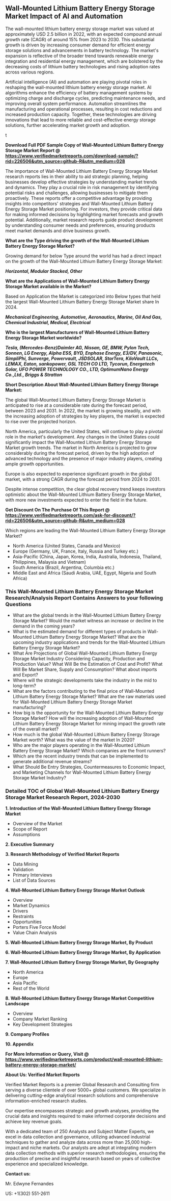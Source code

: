 <h2>Wall-Mounted Lithium Battery Energy Storage Market Impact of AI and Automation</h2><p>The wall-mounted lithium battery energy storage market was valued at approximately USD 2.5 billion in 2022, with an expected compound annual growth rate (CAGR) of around 15% from 2023 to 2030. This substantial growth is driven by increasing consumer demand for efficient energy storage solutions and advancements in battery technology. The market's expansion is reflective of the broader trend towards renewable energy integration and residential energy management, which are bolstered by the decreasing costs of lithium battery technologies and rising adoption rates across various regions.</p><p>Artificial intelligence (AI) and automation are playing pivotal roles in reshaping the wall-mounted lithium battery energy storage market. AI algorithms enhance the efficiency of battery management systems by optimizing charge and discharge cycles, predicting maintenance needs, and improving overall system performance. Automation streamlines the manufacturing and operational processes, resulting in cost reductions and increased production capacity. Together, these technologies are driving innovations that lead to more reliable and cost-effective energy storage solutions, further accelerating market growth and adoption.</p>t</p><p id="" class=""><strong>Download Full PDF Sample Copy of Wall-Mounted Lithium Battery Energy Storage Market Report @ <a href="https://www.verifiedmarketreports.com/download-sample/?rid=226506&utm_source=github-R&utm_medium=028" target="_blank">https://www.verifiedmarketreports.com/download-sample/?rid=226506&utm_source=github-R&utm_medium=028</a></strong></p><p>The importance of&nbsp;Wall-Mounted Lithium Battery Energy Storage Market research reports lies in their ability to aid strategic planning, helping businesses develop effective strategies by understanding market trends and dynamics. They play a crucial role in risk management by identifying potential risks and challenges, allowing businesses to mitigate them proactively. These reports offer a competitive advantage by providing insights into competitors' strategies and Wall-Mounted Lithium Battery Energy Storage Market positioning. For investors, they provide critical data for making informed decisions by highlighting market forecasts and growth potential. Additionally, market research reports guide product development by understanding consumer needs and preferences, ensuring products meet market demands and drive business growth.</p><p><strong>What are the&nbsp;Type driving the growth of the Wall-Mounted Lithium Battery Energy Storage Market?</strong></p><p id="" class="">Growing demand for below Type around the world has had a direct impact on the growth of the Wall-Mounted Lithium Battery Energy Storage Market:</p><em><strong>Horizontal, Modular Stacked, Other</strong></em></p><strong>What are the&nbsp;Applications&nbsp;of Wall-Mounted Lithium Battery Energy Storage Market available in the Market?</strong></p><p id="" class="">Based on Application the Market is categorized into Below types that held the largest Wall-Mounted Lithium Battery Energy Storage Market share In 2024.</p><em><strong>Mechanical Engineering, Automotive, Aeronautics, Marine, Oil And Gas, Chemical Industrial, Medical, Electrical</strong></em></p><strong>Who is the largest Manufacturers of Wall-Mounted Lithium Battery Energy Storage Market worldwide?</strong></p><p><em><strong>Tesla, (Mercedes-Benz)Daimler AG, Nissan, GE, BMW, Pylon Tech, Sonnen, LG Energy, Alpha ESS, BYD, Enphase Energy, E3/DV, Panasonic, SimpliPhi, Sunverge, Powervault, JSDSOLAR, StorTera, KiloVault LLCs, LEMAX, Eaton, sankopower, GSL TECH CO LTD, Tycorun, Energetech Solar, UFO POWER TECHNOLOGY CO., LTD, OptimumNano Energy Co.,Ltd., Briggs & Stratton</strong></em></p><p id="" class=""><strong>Short Description About Wall-Mounted Lithium Battery Energy Storage Market:</strong></p><p>The global Wall-Mounted Lithium Battery Energy Storage Market is anticipated to rise at a considerable rate during the forecast period, between 2023 and 2031. In 2022, the market is growing steadily, and with the increasing adoption of strategies by key players, the market is expected to rise over the projected horizon.</p><p>North America, particularly the United States, will continue to play a pivotal role in the market's development. Any changes in the United States could significantly impact the Wall-Mounted Lithium Battery Energy Storage Market growth trends. The market in North America is projected to grow considerably during the forecast period, driven by the high adoption of advanced technology and the presence of major industry players, creating ample growth opportunities.</p><p>Europe is also expected to experience significant growth in the global market, with a strong CAGR during the forecast period from 2024 to 2031.</p><p>Despite intense competition, the clear global recovery trend keeps investors optimistic about the Wall-Mounted Lithium Battery Energy Storage Market, with more new investments expected to enter the field in the future.</p><p id="" class=""><strong>Get Discount On The Purchase Of This Report @ <a href="https://www.verifiedmarketreports.com/ask-for-discount/?rid=226506&utm_source=github-R&utm_medium=028" target="_blank">https://www.verifiedmarketreports.com/ask-for-discount/?rid=226506&utm_source=github-R&utm_medium=028</a></strong></p>Which regions are leading the Wall-Mounted Lithium Battery Energy Storage Market?</p><ul><li>North America (United States, Canada and Mexico)</li><li>Europe (Germany, UK, France, Italy, Russia and Turkey etc.)</li><li>Asia-Pacific (China, Japan, Korea, India, Australia, Indonesia, Thailand, Philippines, Malaysia and Vietnam)</li><li>South America (Brazil, Argentina, Columbia etc.)</li><li>Middle East and Africa (Saudi Arabia, UAE, Egypt, Nigeria and South Africa)</li></ul><h3 id="" class="">This Wall-Mounted Lithium Battery Energy Storage Market Research/Analysis Report Contains Answers to your following Questions</h3><ul><li>What are the global trends in the Wall-Mounted Lithium Battery Energy Storage Market? Would the market witness an increase or decline in the demand in the coming years?</li><li>What is the estimated demand for different types of products in Wall-Mounted Lithium Battery Energy Storage Market? What are the upcoming industry applications and trends for the Wall-Mounted Lithium Battery Energy Storage Market?</li><li>What Are Projections of Global Wall-Mounted Lithium Battery Energy Storage Market Industry Considering Capacity, Production and Production Value? What Will Be the Estimation of Cost and Profit? What Will Be Market Share, Supply and Consumption? What about imports and Export?</li><li>Where will the strategic developments take the industry in the mid to long-term?</li><li>What are the factors contributing to the final price of Wall-Mounted Lithium Battery Energy Storage Market? What are the raw materials used for Wall-Mounted Lithium Battery Energy Storage Market manufacturing?</li><li>How big is the opportunity for the Wall-Mounted Lithium Battery Energy Storage Market? How will the increasing adoption of Wall-Mounted Lithium Battery Energy Storage Market for mining impact the growth rate of the overall market?</li><li>How much is the global Wall-Mounted Lithium Battery Energy Storage Market worth? What was the value of the market In 2020?</li><li>Who are the major players operating in the Wall-Mounted Lithium Battery Energy Storage Market? Which companies are the front runners?</li><li>Which are the recent industry trends that can be implemented to generate additional revenue streams?</li><li>What Should Be Entry Strategies, Countermeasures to Economic Impact, and Marketing Channels for Wall-Mounted Lithium Battery Energy Storage Market Industry?</li></ul><h3 id="" class="">Detailed TOC of Global Wall-Mounted Lithium Battery Energy Storage Market Research Report, 2024-2030</h3><p id="" class=""><strong>1. Introduction of the Wall-Mounted Lithium Battery Energy Storage Market</strong></p><ul><li>Overview of the Market</li><li>Scope of Report</li><li>Assumptions</li></ul><p id="" class=""><strong>2. Executive Summary</strong></p><p id="" class=""><strong>3. Research Methodology of Verified Market Reports</strong></p><ul><li>Data Mining</li><li>Validation</li><li>Primary Interviews</li><li>List of Data Sources</li></ul><p id="" class=""><strong>4. Wall-Mounted Lithium Battery Energy Storage Market Outlook</strong></p><ul><li>Overview</li><li>Market Dynamics</li><li>Drivers</li><li>Restraints</li><li>Opportunities</li><li>Porters Five Force Model</li><li>Value Chain Analysis</li></ul><p id="" class=""><strong>5. Wall-Mounted Lithium Battery Energy Storage Market, By Product</strong></p><p id="" class=""><strong>6. Wall-Mounted Lithium Battery Energy Storage Market, By Application</strong></p><p id="" class=""><strong>7. Wall-Mounted Lithium Battery Energy Storage Market, By Geography</strong></p><ul><li>North America</li><li>Europe</li><li>Asia Pacific</li><li>Rest of the World</li></ul><p id="" class=""><strong>8. Wall-Mounted Lithium Battery Energy Storage Market Competitive Landscape</strong></p><ul><li>Overview</li><li>Company Market Ranking</li><li>Key Development Strategies</li></ul><p id="" class=""><strong>9. Company Profiles</strong></p><p id="" class=""><strong>10. Appendix</strong></p><p id="" class=""><strong>For More Information or Query, Visit @ <a href="https://www.verifiedmarketreports.com/product/wall-mounted-lithium-battery-energy-storage-market/" target="_blank">https://www.verifiedmarketreports.com/product/wall-mounted-lithium-battery-energy-storage-market/</a></strong></p><p id="" class=""><strong>About Us: Verified Market Reports</strong></p><p id="" class="">Verified Market Reports is a premier Global Research and Consulting firm serving a diverse clientele of over 5000+ global customers. We specialize in delivering cutting-edge analytical research solutions and comprehensive information-enriched research studies.</p><p id="" class="">Our expertise encompasses strategic and growth analyses, providing the crucial data and insights required to make informed corporate decisions and achieve key revenue goals.</p><p id="" class="">With a dedicated team of 250 Analysts and Subject Matter Experts, we excel in data collection and governance, utilizing advanced industrial techniques to gather and analyze data across more than 25,000 high-impact and niche markets. Our analysts are adept at integrating modern data collection methods with superior research methodologies, ensuring the production of precise and insightful research based on years of collective experience and specialized knowledge.</p><p id="" class=""><strong>Contact us:</strong></p><p id="" class="">Mr. Edwyne Fernandes</p><p id="" class="">US: +1(302) 551-2611</p>